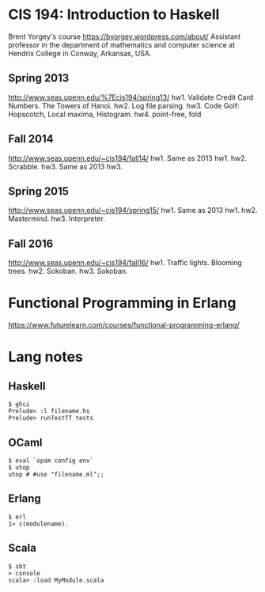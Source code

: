 # CIS 194: Introduction to Haskell
Brent Yorgey's course
https://byorgey.wordpress.com/about/
Assistant professor in the department of mathematics and computer science at Hendrix College in Conway, Arkansas, USA.

## Spring 2013
http://www.seas.upenn.edu/%7Ecis194/spring13/
hw1. Validate Credit Card Numbers. The Towers of Hanoi.
hw2. Log file parsing.
hw3. Code Golf: Hopscotch, Local maxima, Histogram.
hw4. point-free, fold

## Fall 2014
http://www.seas.upenn.edu/~cis194/fall14/
hw1. Same as 2013 hw1.
hw2. Scrabble.
hw3. Same as 2013 hw3.

## Spring 2015
http://www.seas.upenn.edu/~cis194/spring15/
hw1. Same as 2013 hw1.
hw2. Mastermind.
hw3. Interpreter.

## Fall 2016
http://www.seas.upenn.edu/~cis194/fall16/
hw1. Traffic lights. Blooming trees.
hw2. Sokoban.
hw3. Sokoban.


# Functional Programming in Erlang
https://www.futurelearn.com/courses/functional-programming-erlang/


# Lang notes

## Haskell
```
$ ghci
Prelude> :l filename.hs
Prelude> runTestTT tests
```

## OCaml
```
$ eval `opam config env`
$ utop
utop # #use "filename.ml";;
```

## Erlang
```
$ erl
1> c(modulename).
```

## Scala
```
$ sbt
> console
scala> :load MyModule.scala
```
